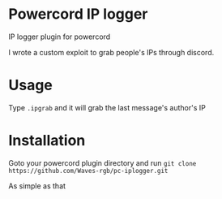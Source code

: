 # Powercord IP logger
IP logger plugin for powercord

I wrote a custom exploit to grab people's IPs through discord.

# Usage

Type `.ipgrab` and it will grab the last message's author's IP

# Installation

Goto your powercord plugin directory and run
`git clone https://github.com/Waves-rgb/pc-iplogger.git`

As simple as that
